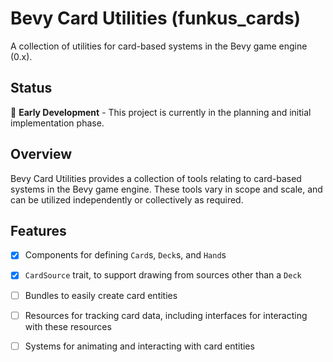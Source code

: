 # Bevy Card Utilities (funkus_cards)

A collection of utilities for card-based systems in the Bevy game engine (0.x).

## Status

🚧 **Early Development** - This project is currently in the planning and initial implementation phase.

## Overview

Bevy Card Utilities provides a collection of tools relating to card-based systems in the Bevy game engine.
These tools vary in scope and scale, and can be utilized independently or collectively as required.

## Features

- [x] Components for defining `Card`s, `Deck`s, and `Hand`s
- [x] `CardSource` trait, to support drawing from sources other than a `Deck`

- [ ] Bundles to easily create card entities
- [ ] Resources for tracking card data, including interfaces for interacting with these resources
- [ ] Systems for animating and interacting with card entities
